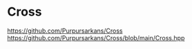 # Cross

https://github.com/Purpursarkans/Cross
https://github.com/Purpursarkans/Cross/blob/main/Cross.hpp
